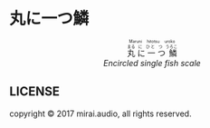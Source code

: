 # 丸に一つ鱗

<div align="center">
  <img src="https://cdn.rawgit.com/mirai-audio/logo/master/logo.svg" alt>
  <br>
  <figcaption>
    <ruby>
      <ruby>
        丸 <rp>(</rp><rt>まる</rt><rp>)</rp>
        に <rp>(</rp><rt>に</rt><rp>)</rp>
        一 <rp>(</rp><rt>ひと</rt><rp>)</rp>
        つ <rp>(</rp><rt>つ</rt><rp>)</rp>
        鱗 <rp>(</rp><rt>うろこ</rt><rp>)</rp>
      </ruby>
      <rp>(</rp><rt>Maruni hitotsu uroko</rt><rp>)</rp>
    </ruby>
    <br>
    <em>Encircled single fish scale</em>
  </figcaption>
</div>



## LICENSE

copyright © 2017 mirai.audio, all rights reserved.
